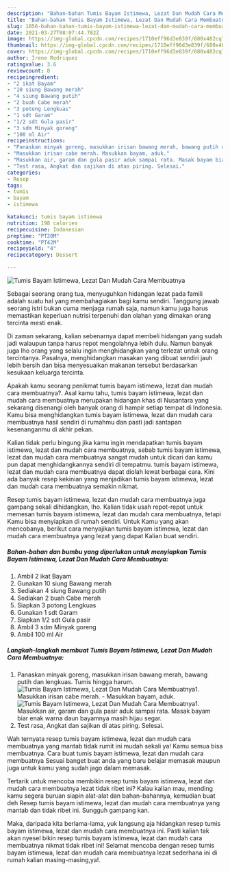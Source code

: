 ```yaml
---
description: "Bahan-bahan Tumis Bayam Istimewa, Lezat Dan Mudah Cara Membuatnya Sederhana Untuk Jualan"
title: "Bahan-bahan Tumis Bayam Istimewa, Lezat Dan Mudah Cara Membuatnya Sederhana Untuk Jualan"
slug: 1056-bahan-bahan-tumis-bayam-istimewa-lezat-dan-mudah-cara-membuatnya-sederhana-untuk-jualan
date: 2021-03-27T08:07:44.782Z
image: https://img-global.cpcdn.com/recipes/1710eff96d3e839f/680x482cq70/tumis-bayam-istimewa-lezat-dan-mudah-cara-membuatnya-foto-resep-utama.jpg
thumbnail: https://img-global.cpcdn.com/recipes/1710eff96d3e839f/680x482cq70/tumis-bayam-istimewa-lezat-dan-mudah-cara-membuatnya-foto-resep-utama.jpg
cover: https://img-global.cpcdn.com/recipes/1710eff96d3e839f/680x482cq70/tumis-bayam-istimewa-lezat-dan-mudah-cara-membuatnya-foto-resep-utama.jpg
author: Irene Rodriquez
ratingvalue: 3.6
reviewcount: 8
recipeingredient:
- "2 ikat Bayam"
- "10 siung Bawang merah"
- "4 siung Bawang putih"
- "2 buah Cabe merah"
- "3 potong Lengkuas"
- "1 sdt Garam"
- "1/2 sdt Gula pasir"
- "3 sdm Minyak goreng"
- "100 ml Air"
recipeinstructions:
- "Panaskan minyak goreng, masukkan irisan bawang merah, bawang putih dan lengkuas. Tumis hingga harum."
- "Masukkan irisan cabe merah. Masukkan bayam, aduk."
- "Masukkan air, garam dan gula pasir aduk sampai rata. Masak bayam biar enak warna daun bayamnya masih hijau segar."
- "Test rasa, Angkat dan sajikan di atas piring. Selesai."
categories:
- Resep
tags:
- tumis
- bayam
- istimewa

katakunci: tumis bayam istimewa 
nutrition: 198 calories
recipecuisine: Indonesian
preptime: "PT20M"
cooktime: "PT42M"
recipeyield: "4"
recipecategory: Dessert

---
```



![Tumis Bayam Istimewa, Lezat Dan Mudah Cara Membuatnya](https://img-global.cpcdn.com/recipes/1710eff96d3e839f/680x482cq70/tumis-bayam-istimewa-lezat-dan-mudah-cara-membuatnya-foto-resep-utama.jpg)

Sebagai seorang orang tua, menyuguhkan hidangan lezat pada famili adalah suatu hal yang membahagiakan bagi kamu sendiri. Tanggung jawab seorang istri bukan cuma menjaga rumah saja, namun kamu juga harus memastikan keperluan nutrisi terpenuhi dan olahan yang dimakan orang tercinta mesti enak.

Di zaman  sekarang, kalian sebenarnya dapat membeli hidangan yang sudah jadi walaupun tanpa harus repot mengolahnya lebih dulu. Namun banyak juga lho orang yang selalu ingin menghidangkan yang terlezat untuk orang tercintanya. Pasalnya, menghidangkan masakan yang dibuat sendiri jauh lebih bersih dan bisa menyesuaikan makanan tersebut berdasarkan kesukaan keluarga tercinta. 



Apakah kamu seorang penikmat tumis bayam istimewa, lezat dan mudah cara membuatnya?. Asal kamu tahu, tumis bayam istimewa, lezat dan mudah cara membuatnya merupakan hidangan khas di Nusantara yang sekarang disenangi oleh banyak orang di hampir setiap tempat di Indonesia. Kamu bisa menghidangkan tumis bayam istimewa, lezat dan mudah cara membuatnya hasil sendiri di rumahmu dan pasti jadi santapan kesenanganmu di akhir pekan.

Kalian tidak perlu bingung jika kamu ingin mendapatkan tumis bayam istimewa, lezat dan mudah cara membuatnya, sebab tumis bayam istimewa, lezat dan mudah cara membuatnya sangat mudah untuk dicari dan kamu pun dapat menghidangkannya sendiri di tempatmu. tumis bayam istimewa, lezat dan mudah cara membuatnya dapat diolah lewat berbagai cara. Kini ada banyak resep kekinian yang menjadikan tumis bayam istimewa, lezat dan mudah cara membuatnya semakin nikmat.

Resep tumis bayam istimewa, lezat dan mudah cara membuatnya juga gampang sekali dihidangkan, lho. Kalian tidak usah repot-repot untuk memesan tumis bayam istimewa, lezat dan mudah cara membuatnya, tetapi Kamu bisa menyiapkan di rumah sendiri. Untuk Kamu yang akan mencobanya, berikut cara menyajikan tumis bayam istimewa, lezat dan mudah cara membuatnya yang lezat yang dapat Kalian buat sendiri.

<!--inarticleads1-->

##### Bahan-bahan dan bumbu yang diperlukan untuk menyiapkan Tumis Bayam Istimewa, Lezat Dan Mudah Cara Membuatnya:

1. Ambil 2 ikat Bayam
1. Gunakan 10 siung Bawang merah
1. Sediakan 4 siung Bawang putih
1. Sediakan 2 buah Cabe merah
1. Siapkan 3 potong Lengkuas
1. Gunakan 1 sdt Garam
1. Siapkan 1/2 sdt Gula pasir
1. Ambil 3 sdm Minyak goreng
1. Ambil 100 ml Air




<!--inarticleads2-->

##### Langkah-langkah membuat Tumis Bayam Istimewa, Lezat Dan Mudah Cara Membuatnya:

1. Panaskan minyak goreng, masukkan irisan bawang merah, bawang putih dan lengkuas. Tumis hingga harum.
<img src="//assets-global.cpcdn.com/assets/icons/button_play-2c75c40dde080a61004c1f40b05d8f140eaff45d7e9e6481dc71c63d2e7c4909.png" alt="Tumis Bayam Istimewa, Lezat Dan Mudah Cara Membuatnya">1. Masukkan irisan cabe merah. - Masukkan bayam, aduk.
<img src="//assets-global.cpcdn.com/assets/icons/button_play-2c75c40dde080a61004c1f40b05d8f140eaff45d7e9e6481dc71c63d2e7c4909.png" alt="Tumis Bayam Istimewa, Lezat Dan Mudah Cara Membuatnya">1. Masukkan air, garam dan gula pasir aduk sampai rata. Masak bayam biar enak warna daun bayamnya masih hijau segar.
1. Test rasa, Angkat dan sajikan di atas piring. Selesai.




Wah ternyata resep tumis bayam istimewa, lezat dan mudah cara membuatnya yang mantab tidak rumit ini mudah sekali ya! Kamu semua bisa membuatnya. Cara buat tumis bayam istimewa, lezat dan mudah cara membuatnya Sesuai banget buat anda yang baru belajar memasak maupun juga untuk kamu yang sudah jago dalam memasak.

Tertarik untuk mencoba membikin resep tumis bayam istimewa, lezat dan mudah cara membuatnya lezat tidak ribet ini? Kalau kalian mau, mending kamu segera buruan siapin alat-alat dan bahan-bahannya, kemudian buat deh Resep tumis bayam istimewa, lezat dan mudah cara membuatnya yang mantab dan tidak ribet ini. Sungguh gampang kan. 

Maka, daripada kita berlama-lama, yuk langsung aja hidangkan resep tumis bayam istimewa, lezat dan mudah cara membuatnya ini. Pasti kalian tak akan nyesel bikin resep tumis bayam istimewa, lezat dan mudah cara membuatnya nikmat tidak ribet ini! Selamat mencoba dengan resep tumis bayam istimewa, lezat dan mudah cara membuatnya lezat sederhana ini di rumah kalian masing-masing,ya!.

